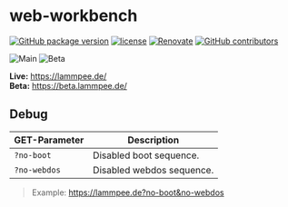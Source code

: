 # web-workbench

[![GitHub package version](https://img.shields.io/github/package-json/v/ThornWalli/web-workbench.svg)](https://github.com/ThornWalli/web-workbench)
[![license](https://img.shields.io/github/license/ThornWalli/web-workbench.svg)](https://github.com/ThornWalli/web-workbench)
[![Renovate](https://img.shields.io/badge/renovate-enabled-brightgreen.svg)](https://renovatebot.com)
[![GitHub contributors](https://img.shields.io/github/contributors/ThornWalli/web-workbench.svg)](https://github.com/ThornWalli/web-workbench/graphs/contributors)

![Main](https://github.com/ThornWalli/web-workbench/workflows/Main/badge.svg)
![Beta](https://github.com/ThornWalli/web-workbench/workflows/Beta/badge.svg)

**Live:** <https://lammpee.de/>  
**Beta:** <https://beta.lammpee.de/>

## Debug

| GET-Parameter | Description               |
| ------------- | ------------------------- |
| `?no-boot`    | Disabled boot sequence.   |
| `?no-webdos`  | Disabled webdos sequence. |

> Example: <https://lammpee.de?no-boot&no-webdos>
